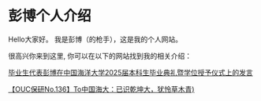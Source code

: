 # 彭博个人介绍

Hello大家好。   我是彭博（的枪手），这是我的个人网站。

很高兴你来到这里, 你可以在以下的网站找到我的相关介绍：

[毕业生代表彭博在中国海洋大学2025届本科生毕业典礼暨学位授予仪式上的发言](https://mp.weixin.qq.com/s/0lUvXKXco2wR-9RrJQ4_lA "标题")

[【OUC保研No.136】To中国海大：已识乾坤大，犹怜草木青)](https://mp.weixin.qq.com/s/WtWWUjOet2xGJqh9fS_Ijg "标题")
